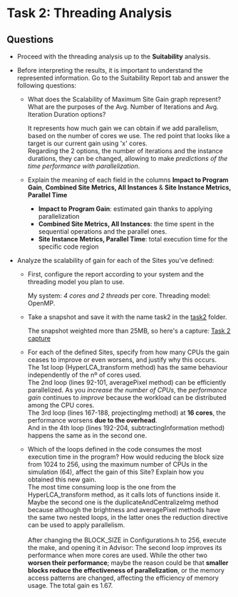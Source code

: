 
# Task 2: Threading Analysis
## Questions

* Proceed with the threading analysis up to the **Suitability** analysis.

* Before interpreting the results, it is important to understand the represented information. Go to the Suitability Report tab and answer the following questions:
    * What does the Scalability of Maximum Site Gain graph represent? What are the purposes of the Avg. Number of Iterations and Avg. Iteration Duration options?

       It represents how much gain we can obtain if we add parallelism, based on the number of cores we use. The red point that looks like a target is our current gain using 'x' cores.
      <br>Regarding the 2 options, the number of iterations and the instance durations, they can be changed, allowing to make *predictions of the time performance with parallelization*.
      
    * Explain the meaning of each field in the columns **Impact to Program Gain**, **Combined Site Metrics, All Instances** & **Site Instance Metrics, Parallel Time**
     	<br>
      - **Impact to Program Gain**: estimated gain thanks to applying parallelization
      - **Combined Site Metrics, All Instances**: the time spent in the sequential operations and the parallel ones.
      - **Site Instance Metrics, Parallel Time**: total execution time for the specific code region

* Analyze the scalability of gain for each of the Sites you've defined:
    * First, configure the report according to your system and the threading model you plan to use.

         My system: *4 cores and 2 threads* per core. Threading model: OpenMP. <br>
    * Take a snapshot and save it with the name task2 in the [task2](/results/task2) folder.

        The snapshot weighted more than 25MB, so here's a capture: [Task 2 capture](/results/task2/task2.png)
      
    * For each of the defined Sites, specify from how many CPUs the gain ceases to improve or even worsens, and justify why this occurs.
      <br> The 1st loop (HyperLCA_transform method) has the same behaviour independently of the nº of cores used.
      <br> The 2nd loop (lines 92-101, averagePixel method) can be efficiently parallelized. As you *increase the number of CPUs*, the *performance gain* continues to *improve* because the workload can be distributed among the CPU cores.
       <br> The 3rd loop (lines 167-188, projectingImg method) at **16 cores**, the performance worsens **due to the overhead**.
       <br> And in the 4th loop (lines 192-204, subtractingInformation method) happens the same as in the second one.  
      
    * Which of the loops defined in the code consumes the most execution time in the program? How would reducing the block size from 1024 to 256, using the maximum number of CPUs in the simulation (64), affect the gain of this Site? Explain how you obtained this new gain.
    <br> The most time consuming loop is the one from the HyperLCA_transform method, as it calls lots of functions inside it.
<br> Maybe the second one is the duplicateAndCentralizeImg method because although the brightness and averagePixel methods have the same two nested loops, in the latter ones the reduction directive can be used to apply parallelism.<br>
	<br>After changing the BLOCK_SIZE in Configurations.h to 256, execute the make, and opening it in Advisor: The second loop improves its performance when more cores are used. While the other two **worsen their performance**; maybe the reason could be that **smaller blocks reduce the effectiveness of parallelization**, or the memory access patterns are changed, affecting the efficiency of memory usage. The total gain es 1.67.
